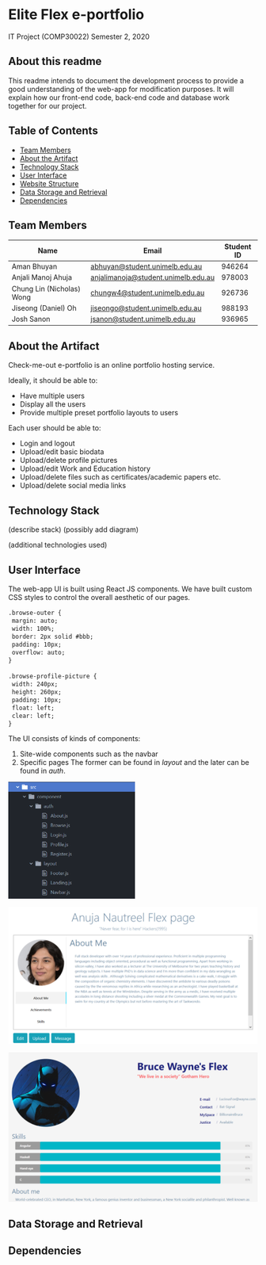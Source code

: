# Elite Flex e-portfolio
IT Project (COMP30022) Semester 2, 2020

## About this readme
This readme intends to document the development process to provide a good understanding of the web-app for modification purposes. It will explain how our front-end code, back-end code and database work together for our project.

## Table of Contents
* [Team Members](#team-members)
* [About the Artifact](#about-the-artifact)
* [Technology Stack](#technology-stack)
* [User Interface](#user-interface)
* [Website Structure](#website-structure)
* [Data Storage and Retrieval](#data-storage-and-retrieval)
* [Dependencies](#dependencies)

## Team Members

Name | Email | Student ID
---- | ----- | ----------
Aman Bhuyan | abhuyan@student.unimelb.edu.au | 946264
Anjali Manoj Ahuja | anjalimanoja@student.unimelb.edu.au | 978003
Chung Lin (Nicholas) Wong | chungw4@student.unimelb.edu.au | 926736
Jiseong (Daniel) Oh | jiseongo@student.unimelb.edu.au | 988193
Josh Sanon | jsanon@student.unimelb.edu.au | 936965


## About the Artifact

Check-me-out e-portfolio is an online portfolio hosting service.

Ideally, it should be able to:
  - Have multiple users
  - Display all the users
  - Provide multiple preset portfolio layouts to users
  
Each user should be able to:
  - Login and logout
  - Upload/edit basic biodata
  - Upload/delete profile pictures
  - Upload/edit Work and Education history
  - Upload/delete files such as certificates/academic papers etc.
  - Upload/delete social media links

## Technology Stack

(describe stack)
(possibly add diagram)

(additional technologies used)

## User Interface
 
 The web-app UI is built using React JS components. We have built custom CSS styles to control the overall aesthetic of our pages.
 ```
 .browse-outer {
  margin: auto;
  width: 100%;
  border: 2px solid #bbb;
  padding: 10px;
  overflow: auto;
}

.browse-profile-picture {
  width: 240px;
  height: 260px;
  padding: 10px;
  float: left;
  clear: left;
}
 ```
 
 The UI consists of kinds of components:
 1. Site-wide components such as the navbar
 2. Specific pages
 The former can be found in *layout* and the later can be found in *auth*.
 
 <img src="readme_images/UI Directory.PNG" width='256'>
 

 <p>
  <img src="readme_images/Layout1.PNG" width='512'>
  </p>
  <p>
  <img src="readme_images/Layout2.PNG" width='512'>
 </p>

## Data Storage and Retrieval

## Dependencies
 
 
 
